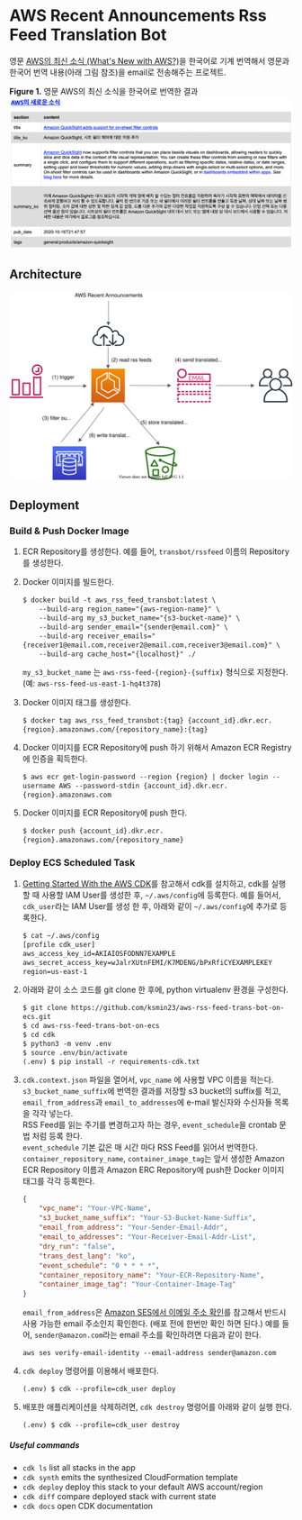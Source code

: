 # AWS Recent Announcements Rss Feed Translation Bot

영문 [AWS의 최신 소식 (What's New with AWS?)](https://aws.amazon.com/new/)을 한국어로
기계 번역해서 영문과 한국어 번역 내용(아래 그림 참조)을 email로 전송해주는 프로젝트.<br/>

  **Figure 1.** 영문 AWS의 최신 소식을 한국어로 번역한 결과
  ![rss_feed_trans_bot_results](./assets/rss_feed_trans_bot_results.png)

## Architecture
  ![rss-feed-trans-bot-arch](./assets/rss-feed-trans-bot-arch.svg)

## Deployment
### Build & Push Docker Image
1. ECR Repository를 생성한다. 
  예를 들어, `transbot/rssfeed` 이름의 Repository를 생성한다.

2. Docker 이미지를 빌드한다.

    ```
    $ docker build -t aws_rss_feed_transbot:latest \
        --build-arg region_name="{aws-region-name}" \
        --build-arg my_s3_bucket_name="{s3-bucket-name}" \
        --build-arg sender_email="{sender@email.com}" \
        --build-arg receiver_emails="{receiver1@email.com,receiver2@email.com,receiver3@email.com}" \
        --build-arg cache_host="{localhost}" ./
    ```
    `my_s3_bucket_name` 는 `aws-rss-feed-{region}-{suffix}` 형식으로 지정한다.
    (예: `aws-rss-feed-us-east-1-hq4t378`)

3. Docker 이미지 태그를 생성한다.
    ```
    $ docker tag aws_rss_feed_transbot:{tag} {account_id}.dkr.ecr.{region}.amazonaws.com/{repository_name}:{tag}
    ```

4. Docker 이미지를 ECR Repository에 push 하기 위해서 Amazon ECR Registry에 인증을 획득한다.
   
    ```
    $ aws ecr get-login-password --region {region} | docker login --username AWS --password-stdin {account_id}.dkr.ecr.{region}.amazonaws.com
    ```

5. Docker 이미지를 ECR Repository에 push 한다.

    ```
    $ docker push {account_id}.dkr.ecr.{region}.amazonaws.com/{repository_name}
    ```

### Deploy ECS Scheduled Task
1. [Getting Started With the AWS CDK](https://docs.aws.amazon.com/cdk/latest/guide/getting_started.html)를 참고해서 cdk를 설치하고,
cdk를 실행할 때 사용할 IAM User를 생성한 후, `~/.aws/config`에 등록한다.
예를 들어서, `cdk_user`라는 IAM User를 생성 한 후, 아래와 같이 `~/.aws/config`에 추가로 등록한다.

    ```shell script
    $ cat ~/.aws/config
    [profile cdk_user]
    aws_access_key_id=AKIAIOSFODNN7EXAMPLE
    aws_secret_access_key=wJalrXUtnFEMI/K7MDENG/bPxRfiCYEXAMPLEKEY
    region=us-east-1
    ```

1. 아래와 같이 소스 코드를 git clone 한 후에, python virtualenv 환경을 구성한다.

    ```shell script
    $ git clone https://github.com/ksmin23/aws-rss-feed-trans-bot-on-ecs.git
    $ cd aws-rss-feed-trans-bot-on-ecs
    $ cd cdk
    $ python3 -m venv .env
    $ source .env/bin/activate
    (.env) $ pip install -r requirements-cdk.txt
    ```

2. `cdk.context.json` 파일을 열어서, `vpc_name` 에 사용할 VPC 이름을 적는다.<br/>`s3_bucket_name_suffix`에 번역한 결과를 저장할 s3 bucket의 suffix를 적고,<br/>`email_from_address`과 `email_to_addresses`에 e-mail 발신자와 수신자들 목록을 각각 넣는다.<br/> RSS Feed를 읽는 주기를 변경하고자 하는 경우, `event_schedule`을 crontab 문법 처럼 등록 한다.<br/>
`event_schedule` 기본 값은 매 시간 마다 RSS Feed를 읽어서 번역한다.<br/>
`container_repository_name`, `container_image_tag`는 앞서 생성한 Amazon ECR Repository 이름과 Amazon ERC Repository에 push한 Docker 이미지 태그를 각각 등록한다.

    ```json
    {
        "vpc_name": "Your-VPC-Name",
        "s3_bucket_name_suffix": "Your-S3-Bucket-Name-Suffix",
        "email_from_address": "Your-Sender-Email-Addr",
        "email_to_addresses": "Your-Receiver-Email-Addr-List",
        "dry_run": "false",
        "trans_dest_lang": "ko",
        "event_schedule": "0 * * * *",
        "container_repository_name": "Your-ECR-Repository-Name",
        "container_image_tag": "Your-Container-Image-Tag"
    }
    ```
 
   `email_from_address`은 [Amazon SES에서 이메일 주소 확인](https://docs.aws.amazon.com/ses/latest/DeveloperGuide/verify-email-addresses.html)를 참고해서 반드시 사용 가능한 email 주소인지 확인한다. (배포 전에 한번만 확인 하면 된다.)
    예를 들어, `sender@amazon.com`라는 email 주소를 확인하려면 다음과 같이 한다.
      ```
      aws ses verify-email-identity --email-address sender@amazon.com
      ```

3. `cdk deploy` 명령어를 이용해서 배포한다.
    ```shell script
    (.env) $ cdk --profile=cdk_user deploy
    ```

4. 배포한 애플리케이션을 삭제하려면, `cdk destroy` 명령어를 아래와 같이 실행 한다.
    ```shell script
    (.env) $ cdk --profile=cdk_user destroy
    ```

##### Useful commands

 * `cdk ls`          list all stacks in the app
 * `cdk synth`       emits the synthesized CloudFormation template
 * `cdk deploy`      deploy this stack to your default AWS account/region
 * `cdk diff`        compare deployed stack with current state
 * `cdk docs`        open CDK documentation
